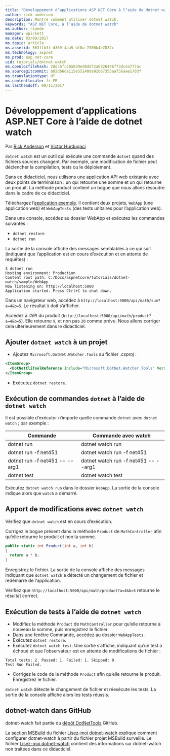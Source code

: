 ```yaml
---
title: "Développement d’applications ASP.NET Core à l’aide de dotnet watch"
author: rick-anderson
description: Montre comment utiliser dotnet watch.
keywords: "ASP.NET Core, à l’aide de dotnet watch"
ms.author: riande
manager: wpickett
ms.date: 03/09/2017
ms.topic: article
ms.assetid: 563ffb3f-d369-4aa5-bf0a-7300b4e7832c
ms.technology: aspnet
ms.prod: asp.net-core
uid: tutorials/dotnet-watch
ms.openlocfilehash: 2ddcbfc30a839ed8dd72a632644bf73dcea777ac
ms.sourcegitcommit: b02db6da115e55140da91b67355aaf56aae1703f
ms.translationtype: HT
ms.contentlocale: fr-FR
ms.lasthandoff: 09/11/2017
---
```

# <a name="developing-aspnet-core-apps-using-dotnet-watch"></a>Développement d’applications ASP.NET Core à l’aide de dotnet watch


Par [Rick Anderson](https://twitter.com/RickAndMSFT) et [Victor Hurdugaci](https://twitter.com/victorhurdugaci)

`dotnet watch` est un outil qui exécute une commande `dotnet` quand des fichiers sources changent. Par exemple, une modification de fichier peut déclencher la compilation, tests ou le déploiement.

Dans ce didacticiel, nous utilisons une application API web existante avec deux points de terminaison : un qui retourne une somme et un qui retourne un produit. La méthode product contient un bogue que nous allons résoudre dans le cadre de ce didacticiel.

Téléchargez l’[application exemple](https://github.com/aspnet/Docs/tree/master/aspnetcore/tutorials/dotnet-watch/sample). Il contient deux projets, `WebApp` (une application web) et `WebAppTests` (des tests unitaires pour l’application web).

Dans une console, accédez au dossier WebApp et exécutez les commandes suivantes :

- `dotnet restore`
- `dotnet run`

La sortie de la console affiche des messages semblables à ce qui suit (indiquant que l’application est en cours d’exécution et en attente de requêtes) :

```console
$ dotnet run
Hosting environment: Production
Content root path: C:/Docs/aspnetcore/tutorials/dotnet-watch/sample/WebApp
Now listening on: http://localhost:5000
Application started. Press Ctrl+C to shut down.
```

Dans un navigateur web, accédez à `http://localhost:5000/api/math/sum?a=4&b=5`. Le résultat `9` doit s’afficher.

Accédez à l’API du produit (`http://localhost:5000/api/math/product?a=4&b=5`). Elle retourne `9`, et non pas `20` comme prévu. Nous allons corriger cela ultérieurement dans le didacticiel.

## <a name="add-dotnet-watch-to-a-project"></a>Ajouter `dotnet watch` à un projet

- Ajoutez `Microsoft.DotNet.Watcher.Tools` au fichier *.csproj* :
 ```xml
 <ItemGroup>
   <DotNetCliToolReference Include="Microsoft.DotNet.Watcher.Tools" Version="2.0.0" />
 </ItemGroup> 
 ```

- Exécutez `dotnet restore`.

## <a name="running-dotnet-commands-using-dotnet-watch"></a>Exécution de commandes `dotnet` à l’aide de `dotnet watch`

Il est possible d’exécuter n’importe quelle commande `dotnet` avec `dotnet watch` ; par exemple :

| Commande | Commande avec watch |
| ---- | ----- |
| dotnet run | dotnet watch run |
| dotnet run -f net451 | dotnet watch run -f net451 |
| dotnet run -f net451 -- --arg1 | dotnet watch run -f net451 -- --arg1 |
| dotnet test | dotnet watch test |

Exécutez `dotnet watch run` dans le dossier `WebApp`. La sortie de la console indique alors que `watch` a démarré.

## <a name="making-changes-with-dotnet-watch"></a>Apport de modifications avec `dotnet watch`

Vérifiez que `dotnet watch` est en cours d’exécution.

Corrigez le bogue présent dans la méthode `Product` de `MathController` afin qu’elle retourne le produit et non la somme.

```csharp
public static int Product(int a, int b)
{
  return a * b;
} 
```

Enregistrez le fichier. La sortie de la console affiche des messages indiquant que `dotnet watch` a détecté un changement de fichier et redémarré de l’application.

Vérifiez que `http://localhost:5000/api/math/product?a=4&b=5` retourne le résultat correct.

## <a name="running-tests-using-dotnet-watch"></a>Exécution de tests à l’aide de `dotnet watch`

- Modifiez la méthode `Product` de `MathController` pour qu’elle retourne à nouveau la somme, puis enregistrez le fichier.
- Dans une fenêtre Commande, accédez au dossier `WebAppTests`.
- Exécutez `dotnet restore`.
- Exécutez `dotnet watch test`. Une sortie s’affiche, indiquant qu’un test a échoué et que l’observateur est en attente de modifications de fichier :

 ```console
 Total tests: 2. Passed: 1. Failed: 1. Skipped: 0.
 Test Run Failed.
  ```
- Corrigez le code de la méthode `Product` afin qu’elle retourne le produit. Enregistrez le fichier.

`dotnet watch` détecte le changement de fichier et réexécute les tests. La sortie de la console affiche alors les tests réussis.

## <a name="dotnet-watch-in-github"></a>dotnet-watch dans GitHub

dotnet-watch fait partie du [dépôt DotNetTools](https://github.com/aspnet/DotNetTools/tree/dev/src/Microsoft.DotNet.Watcher.Tools) GitHub.

La [section MSBuild](https://github.com/aspnet/DotNetTools/blob/dev/src/Microsoft.DotNet.Watcher.Tools/README.md#msbuild) du fichier [Lisez-moi dotnet-watch](https://github.com/aspnet/DotNetTools/blob/dev/src/Microsoft.DotNet.Watcher.Tools/README.md) explique comment configurer dotnet-watch à partir du fichier projet MSBuild surveillé. Le fichier [Lisez-moi dotnet-watch](https://github.com/aspnet/DotNetTools/blob/dev/src/Microsoft.DotNet.Watcher.Tools/README.md) contient des informations sur dotnet-watch non traitées dans ce didacticiel.
